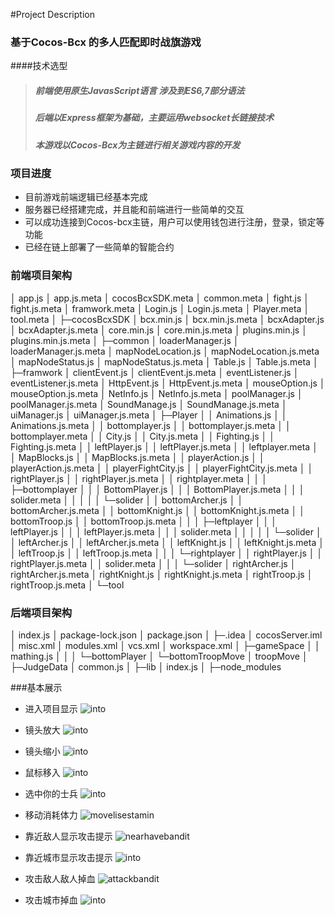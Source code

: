 #Project Description
### 基于Cocos-Bcx 的多人匹配即时战旗游戏
####技术选型
>##### 前端使用原生JavasScript语言 涉及到ES6,7部分语法
>##### 后端以Express框架为基础，主要运用websocket长链接技术
>##### 本游戏以Cocos-Bcx为主链进行相关游戏内容的开发 

### 项目进度
+ 目前游戏前端逻辑已经基本完成
+ 服务器已经搭建完成，并且能和前端进行一些简单的交互
+ 可以成功连接到Cocos-bcx主链，用户可以使用钱包进行注册，登录，锁定等功能
+ 已经在链上部署了一些简单的智能合约

### 前端项目架构
│  app.js
│  app.js.meta
│  cocosBcxSDK.meta
│  common.meta
│  fight.js
│  fight.js.meta
│  framwork.meta
│  Login.js
│  Login.js.meta
│  Player.meta
│  tool.meta
│
├─cocosBcxSDK
│      bcx.min.js
│      bcx.min.js.meta
│      bcxAdapter.js
│      bcxAdapter.js.meta
│      core.min.js
│      core.min.js.meta
│      plugins.min.js
│      plugins.min.js.meta
│
├─common
│      loaderManager.js
│      loaderManager.js.meta
│      mapNodeLocation.js
│      mapNodeLocation.js.meta
│      mapNodeStatus.js
│      mapNodeStatus.js.meta
│      Table.js
│      Table.js.meta
│
├─framwork
│      clientEvent.js
│      clientEvent.js.meta
│      eventListener.js
│      eventListener.js.meta
│      HttpEvent.js
│      HttpEvent.js.meta
│      mouseOption.js
│      mouseOption.js.meta
│      NetInfo.js
│      NetInfo.js.meta
│      poolManager.js
│      poolManager.js.meta
│      SoundManage.js
│      SoundManage.js.meta
│      uiManager.js
│      uiManager.js.meta
│
├─Player
│  │  Animations.js
│  │  Animations.js.meta
│  │  bottomplayer.js
│  │  bottomplayer.js.meta
│  │  bottomplayer.meta
│  │  City.js
│  │  City.js.meta
│  │  Fighting.js
│  │  Fighting.js.meta
│  │  leftPlayer.js
│  │  leftPlayer.js.meta
│  │  leftplayer.meta
│  │  MapBlocks.js
│  │  MapBlocks.js.meta
│  │  playerAction.js
│  │  playerAction.js.meta
│  │  playerFightCity.js
│  │  playerFightCity.js.meta
│  │  rightPlayer.js
│  │  rightPlayer.js.meta
│  │  rightplayer.meta
│  │
│  ├─bottomplayer
│  │  │  BottomPlayer.js
│  │  │  BottomPlayer.js.meta
│  │  │  solider.meta
│  │  │
│  │  └─solider
│  │          bottomArcher.js
│  │          bottomArcher.js.meta
│  │          bottomKnight.js
│  │          bottomKnight.js.meta
│  │          bottomTroop.js
│  │          bottomTroop.js.meta
│  │
│  ├─leftplayer
│  │  │  leftPlayer.js
│  │  │  leftPlayer.js.meta
│  │  │  solider.meta
│  │  │
│  │  └─solider
│  │          leftArcher.js
│  │          leftArcher.js.meta
│  │          leftKnight.js
│  │          leftKnight.js.meta
│  │          leftTroop.js
│  │          leftTroop.js.meta
│  │
│  └─rightplayer
│      │  rightPlayer.js
│      │  rightPlayer.js.meta
│      │  solider.meta
│      │
│      └─solider
│              rightArcher.js
│              rightArcher.js.meta
│              rightKnight.js
│              rightKnight.js.meta
│              rightTroop.js
│              rightTroop.js.meta
│
└─tool
	

### 后端项目架构
│  index.js
│  package-lock.json
│  package.json
│
├─.idea
│      cocosServer.iml
│      misc.xml
│      modules.xml
│      vcs.xml
│      workspace.xml
│
├─gameSpace
│  │  mathing.js
│  │
│  └─bottomPlayer
│      └─bottomTroopMove
│              troopMove
│
├─JudgeData
│      common.js
│
├─lib
│      index.js
│
├─node_modules

###基本展示

+ 进入项目显示
![into](https://706f-point-28b6b8-1256633983.tcb.qcloud.la/projectscreenshot/01.jpg?sign=99e95fba28412f64255b59c470f077ec&t=1571399118)

+ 镜头放大
![into](https://706f-point-28b6b8-1256633983.tcb.qcloud.la/projectscreenshot/holemap.jpg?sign=a20b993a10b3762c671dcaa185da6d59&t=1571399793)

+ 镜头缩小
![into](https://706f-point-28b6b8-1256633983.tcb.qcloud.la/projectscreenshot/smallmap.jpg?sign=524261286551eef31a5e1d19d57db94e&t=1571399844)

+ 鼠标移入
![into](https://706f-point-28b6b8-1256633983.tcb.qcloud.la/projectscreenshot/clected.jpg?sign=ef6caf77c926b2b3902cb0d3b9f7e6ff&t=1571399481)

+ 选中你的士兵
![into](https://706f-point-28b6b8-1256633983.tcb.qcloud.la/projectscreenshot/slected.jpg?sign=2ccb9ef450dff2a1112eae19c2d8fa3a&t=1571399723)


+ 移动消耗体力
![movelisestamin](https://706f-point-28b6b8-1256633983.tcb.qcloud.la/projectscreenshot/movelosestamin.jpg?sign=bfd24f90a6b8c1abab78d85582420c6d&t=1571399171)

+ 靠近敌人显示攻击提示
![nearhavebandit](https://706f-point-28b6b8-1256633983.tcb.qcloud.la/projectscreenshot/nearhavebandit.jpg?sign=82bdbaa44d5f355fe4aa64b14d2c5d31&t=1571399378)


+ 靠近城市显示攻击提示
![into](https://706f-point-28b6b8-1256633983.tcb.qcloud.la/projectscreenshot/nearhaveothercity.jpg?sign=23d79cdb2c828c6b8eed94433dea12b5&t=1571399455)

+ 攻击敌人敌人掉血
![attackbandit](https://706f-point-28b6b8-1256633983.tcb.qcloud.la/projectscreenshot/attackbandit.jpg?sign=497c9d319dbf697ca8d8d1886a19c674&t=1571399416)

+ 攻击城市掉血
![into](https://706f-point-28b6b8-1256633983.tcb.qcloud.la/projectscreenshot/attckthecity.jpg?sign=65fb22d3fc9aaa5cc19ef3d7529b338d&t=1571399760)


